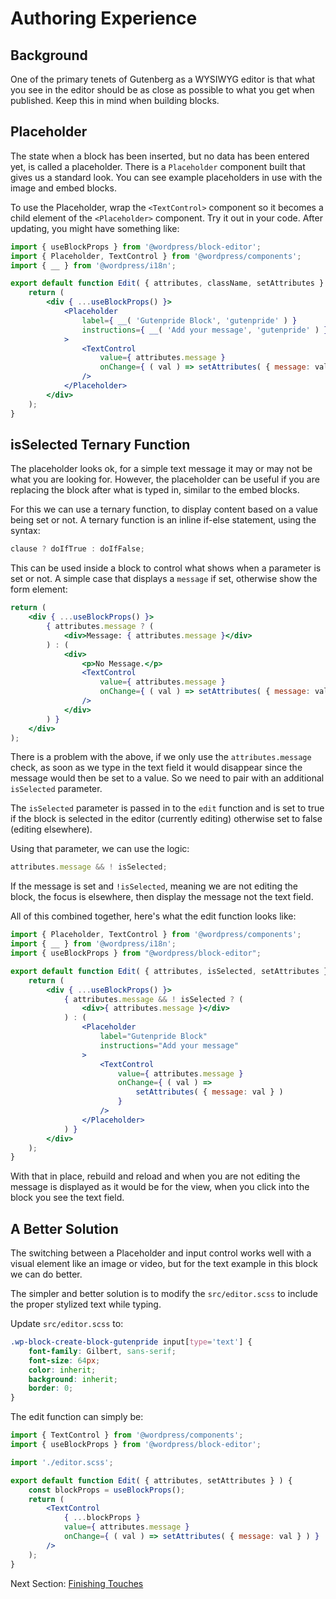 # Authoring Experience

## Background

One of the primary tenets of Gutenberg as a WYSIWYG editor is that what you see in the editor should be as close as possible to what you get when published. Keep this in mind when building blocks.

## Placeholder

The state when a block has been inserted, but no data has been entered yet, is called a placeholder. There is a `Placeholder` component built that gives us a standard look. You can see example placeholders in use with the image and embed blocks.

To use the Placeholder, wrap the `<TextControl>` component so it becomes a child element of the `<Placeholder>` component. Try it out in your code. After updating, you might have something like:

```jsx
import { useBlockProps } from '@wordpress/block-editor';
import { Placeholder, TextControl } from '@wordpress/components';
import { __ } from '@wordpress/i18n';

export default function Edit( { attributes, className, setAttributes } ) {
	return (
		<div { ...useBlockProps() }>
			<Placeholder
				label={ __( 'Gutenpride Block', 'gutenpride' ) }
				instructions={ __( 'Add your message', 'gutenpride' ) }
			>
				<TextControl
					value={ attributes.message }
					onChange={ ( val ) => setAttributes( { message: val } ) }
				/>
			</Placeholder>
		</div>
	);
}
```

## isSelected Ternary Function

The placeholder looks ok, for a simple text message it may or may not be what you are looking for. However, the placeholder can be useful if you are replacing the block after what is typed in, similar to the embed blocks.

For this we can use a ternary function, to display content based on a value being set or not. A ternary function is an inline if-else statement, using the syntax:

```js
clause ? doIfTrue : doIfFalse;
```

This can be used inside a block to control what shows when a parameter is set or not. A simple case that displays a `message` if set, otherwise show the form element:

```jsx
return (
	<div { ...useBlockProps() }>
		{ attributes.message ? (
			<div>Message: { attributes.message }</div>
		) : (
			<div>
				<p>No Message.</p>
				<TextControl
					value={ attributes.message }
					onChange={ ( val ) => setAttributes( { message: val } ) }
				/>
			</div>
		) }
	</div>
);
```

There is a problem with the above, if we only use the `attributes.message` check, as soon as we type in the text field it would disappear since the message would then be set to a value. So we need to pair with an additional `isSelected` parameter.

The `isSelected` parameter is passed in to the `edit` function and is set to true if the block is selected in the editor (currently editing) otherwise set to false (editing elsewhere).

Using that parameter, we can use the logic:

```js
attributes.message && ! isSelected;
```

If the message is set and `!isSelected`, meaning we are not editing the block, the focus is elsewhere, then display the message not the text field.

All of this combined together, here's what the edit function looks like:

```jsx
import { Placeholder, TextControl } from '@wordpress/components';
import { __ } from '@wordpress/i18n';
import { useBlockProps } from "@wordpress/block-editor";

export default function Edit( { attributes, isSelected, setAttributes } ) {
	return (
		<div { ...useBlockProps() }>
			{ attributes.message && ! isSelected ? (
				<div>{ attributes.message }</div>
			) : (
				<Placeholder
					label="Gutenpride Block"
					instructions="Add your message"
				>
					<TextControl
						value={ attributes.message }
						onChange={ ( val ) =>
							setAttributes( { message: val } )
						}
					/>
				</Placeholder>
			) }
		</div>
	);
}
```

With that in place, rebuild and reload and when you are not editing the message is displayed as it would be for the view, when you click into the block you see the text field.

## A Better Solution

The switching between a Placeholder and input control works well with a visual element like an image or video, but for the text example in this block we can do better.

The simpler and better solution is to modify the `src/editor.scss` to include the proper stylized text while typing.

Update `src/editor.scss` to:

```scss
.wp-block-create-block-gutenpride input[type='text'] {
	font-family: Gilbert, sans-serif;
	font-size: 64px;
	color: inherit;
	background: inherit;
	border: 0;
}
```

The edit function can simply be:

```jsx
import { TextControl } from '@wordpress/components';
import { useBlockProps } from '@wordpress/block-editor';

import './editor.scss';

export default function Edit( { attributes, setAttributes } ) {
	const blockProps = useBlockProps();
	return (
		<TextControl
			{ ...blockProps }
			value={ attributes.message }
			onChange={ ( val ) => setAttributes( { message: val } ) }
		/>
	);
}
```

Next Section: [Finishing Touches](/docs/getting-started/create-block/finishing.md)
